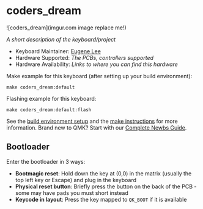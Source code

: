# coders_dream

![coders_dream](imgur.com image replace me!)

*A short description of the keyboard/project*

* Keyboard Maintainer: [Eugene Lee](https://github.com/jello-2)
* Hardware Supported: *The PCBs, controllers supported*
* Hardware Availability: *Links to where you can find this hardware*

Make example for this keyboard (after setting up your build environment):

    make coders_dream:default

Flashing example for this keyboard:

    make coders_dream:default:flash

See the [build environment setup](https://docs.qmk.fm/#/getting_started_build_tools) and the [make instructions](https://docs.qmk.fm/#/getting_started_make_guide) for more information. Brand new to QMK? Start with our [Complete Newbs Guide](https://docs.qmk.fm/#/newbs).

## Bootloader

Enter the bootloader in 3 ways:

* **Bootmagic reset**: Hold down the key at (0,0) in the matrix (usually the top left key or Escape) and plug in the keyboard
* **Physical reset button**: Briefly press the button on the back of the PCB - some may have pads you must short instead
* **Keycode in layout**: Press the key mapped to `QK_BOOT` if it is available
